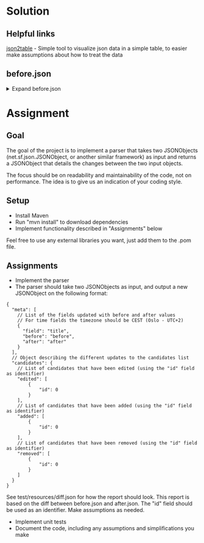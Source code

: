 # Solution

## Helpful links

[json2table](http://json2table.com) - Simple tool to visualize json data in a simple table, to easier make assumptions about how to treat the data





## before.json
<details><summary>Expand before.json</summary>
     <p>
	  ```
	  {
	       "id": 1,
	       "meta": {
		 "title": "Title",
		 "startTime": "2016-01-20T10:00:00Z",
		 "endTime": "2016-01-20T16:00:00Z"
	       },
	       "candidates": [
		 {
		   "id": 10,
		   "candidateName": "C1",
		   "extraTime": 0
		 },
		 {
		   "id": 11,
		   "candidateName": "C2",
		   "extraTime": 10
		 },
		 {
		   "id": 12,
		   "candidateName": "C3",
		   "extraTime": 20
		 }
	       ]
	     }

	  ```
     </p>
</details>



# Assignment

## Goal
The goal of the project is to implement a parser that takes two JSONObjects (net.sf.json.JSONObject, or another similar framework) as input and returns a JSONObject that details the changes between the two input objects.

The focus should be on readability and maintainability of the code, not on performance. The idea is to give us an indication of your coding style.

## Setup
- Install Maven
- Run "mvn install" to download dependencies
- Implement functionality described in "Assignments" below

Feel free to use any external libraries you want, just add them to the .pom file.

## Assignments
- Implement the parser
- The parser should take two JSONObjects as input, and output a new JSONObject on the following format:

```
{
  "meta": [
    // List of the fields updated with before and after values
    // For time fields the timezone should be CEST (Oslo - UTC+2)
    {
      "field": "title",
      "before": "before",
      "after": "after"
    }
  ],
  // Object describing the different updates to the candidates list
  "candidates": {
    // List of candidates that have been edited (using the "id" field as identifier)
    "edited": [
        {
            "id": 0
        }
    ],
    // List of candidates that have been added (using the "id" field as identifier)
    "added": [
        {
            "id": 0
        }
   	],
   	// List of candidates that have been removed (using the "id" field as identifier)
    "removed": [
        {
            "id": 0
        }
    ]
  }
}
```
See test/resources/diff.json for how the report should look. This report is based on the diff between before.json and after.json. The "id" field should be used as an identifier. Make assumptions as needed.

- Implement unit tests
- Document the code, including any assumptions and simplifications you make